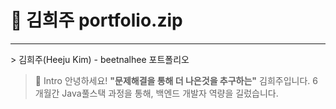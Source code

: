 # 📜 김희주 portfolio.zip

<hr/>
> 김희주(Heeju Kim) - beetnalhee 포트폴리오


> 👋 Intro
> 안녕하세요! **"문제해결을 통해 더 나은것을 추구하는"** 김희주입니다.
> 6개월간 Java풀스택 과정을 통해, 백엔드 개발자 역량을 길렀습니다.
> 


